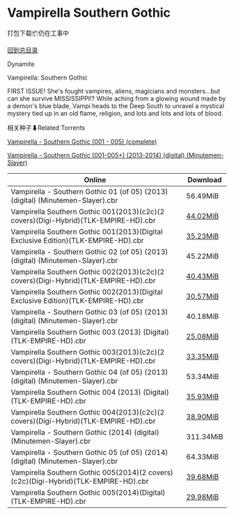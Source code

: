 # Vampirella Southern Gothic

打包下载📦仍在工事中

[回到总目录](/Catalogs.md)

Dynamite

Vampirella: Southern Gothic

FIRST ISSUE! She's fought vampires, aliens, magicians and monsters...but can she survive MISSISSIPPI!? While aching from a glowing wound made by a demon's blue blade, Vampi heads to the Deep South to unravel a mystical mystery tied up in an old flame, religion, and lots and lots and lots of blood.





相关种子⬇Related Torrents

[Vampirella - Southern Gothic (001 - 005) (complete)](https://github.com/alicewish/markdown/blob/master/torrent/Vampirella---Southern-Gothic--001---005---complete.md)

[Vampirella - Southern Gothic (001-005+) (2013-2014) (digital) (Minutemen-Slayer)](https://github.com/alicewish/markdown/blob/master/torrent/Vampirella---Southern-Gothic--001-005----2013-2014---digital---Minutemen-Slayer.md)

Online | Download
--- | ---
Vampirella - Southern Gothic 01 (of 05) (2013) (digital) (Minutemen-Slayer).cbr | 56.49MiB
Vampirella Southern Gothic 001(2013)(c2c)(2 covers)(Digi-Hybrid)(TLK-EMPIRE-HD).cbr | [44.02MiB](https://pan.baidu.com/s/1mi03MOg#list/path=%2F0-Day%20Week%20of%202013%20Q3%2F0-Day%20Week%20of%202013.08.14%2F%E3%82%AD%E3%82%BD%E3%82%B1%E3%82%B5%E3%82%B7%E3%82%A8%E3%82%BF%E3%82%BB%E3%82%AF%E3%82%B7%E3%82%A8%E3%82%A4%E3%82%A8%E3%82%BB%E3%82%AD%E3%82%A6%E3%82%BD%E3%82%BF%E3%82%B1%E3%82%BB%E3%82%A2%E3%82%AF%E3%82%A2%E3%82%A4%E3%82%AB%E3%82%AB%E3%82%A4%E3%82%A8%E3%82%B5%E3%82%A6%E3%82%AB%E3%82%B9&parentPath=%2F0-Day%20Week%20of%202013%20Q3)
Vampirella Southern Gothic 001(2013)(Digital Exclusive Edition)(TLK-EMPIRE-HD).cbr | [35.23MiB](https://pan.baidu.com/s/1mi03MOg#list/path=%2F0-Day%20Week%20of%202013%20Q3%2F0-Day%20Week%20of%202013.08.14%2F%E3%82%AD%E3%82%B5%E3%82%AB%E3%82%A8%E3%82%A6%E3%82%AB%E3%82%A4%E3%82%B1%E3%82%A6%E3%82%A6%E3%82%A4%E3%82%A4%E3%82%BB%E3%82%B9%E3%82%B7%E3%82%B5%E3%82%AB%E3%82%A2%E3%82%A2%E3%82%B7%E3%82%B5%E3%82%BB%E3%82%B1%E3%82%AA%E3%82%A2%E3%82%B5%E3%82%B5%E3%82%BB%E3%82%A2%E3%82%A8%E3%82%B3%E3%82%B3&parentPath=%2F0-Day%20Week%20of%202013%20Q3)
Vampirella - Southern Gothic 02 (of 05) (2013) (digital) (Minutemen-Slayer).cbr | 45.22MiB
Vampirella Southern Gothic 002(2013)(c2c)(2 covers)(Digi-Hybrid)(TLK-EMPIRE-HD).cbr | [40.43MiB](https://pan.baidu.com/s/1boSqmmj#list/path=%2F0-Day%20Week%20of%202013%20Q3%2F0-Day%20Week%20of%202013.09.11%2F%E3%82%AB%E3%82%A8%E3%82%BF%E3%82%B3%E3%82%BB%E3%82%B3%E3%82%BB%E3%82%A6%E3%82%A2%E3%82%A6%E3%82%A4%E3%82%A8%E3%82%A4%E3%82%AD%E3%82%B1%E3%82%BF%E3%82%AA%E3%82%A2%E3%82%BB%E3%82%B3%E3%82%B7%E3%82%A4%E3%82%B5%E3%82%A8%E3%82%B1%E3%82%BF%E3%82%BD%E3%82%A6%E3%82%AA%E3%82%AA%E3%82%AA%E3%82%B1&parentPath=%2F0-Day%20Week%20of%202013%20Q3)
Vampirella Southern Gothic 002(2013)(Digital Exclusive Edition)(TLK-EMPIRE-HD).cbr | [30.57MiB](https://pan.baidu.com/s/1boSqmmj#list/path=%2F0-Day%20Week%20of%202013%20Q3%2F0-Day%20Week%20of%202013.09.11%2F%E3%82%A8%E3%82%A4%E3%82%B9%E3%82%AA%E3%82%B1%E3%82%BD%E3%82%AF%E3%82%AF%E3%82%AA%E3%82%B3%E3%82%AA%E3%82%B3%E3%82%B1%E3%82%B1%E3%82%AB%E3%82%AF%E3%82%BB%E3%82%AF%E3%82%A2%E3%82%B9%E3%82%BD%E3%82%B3%E3%82%B9%E3%82%BD%E3%82%BB%E3%82%BB%E3%82%A8%E3%82%A6%E3%82%BD%E3%82%A4%E3%82%B3%E3%82%B5&parentPath=%2F0-Day%20Week%20of%202013%20Q3)
Vampirella - Southern Gothic 03 (of 05) (2013) (digital) (Minutemen-Slayer).cbr | 40.18MiB
Vampirella Southern Gothic 003 (2013) (Digital) (TLK-EMPIRE-HD).cbr | [25.08MiB](https://pan.baidu.com/s/1eSq6HCu#list/path=%2F0-Day%20Week%20of%202013%20Q4%2F0-Day%20Week%20of%202013.10.23%2F%E3%82%B5%E3%82%BB%E3%82%BB%E3%82%A6%E3%82%A4%E3%82%A8%E3%82%B3%E3%82%AF%E3%82%AF%E3%82%BF%E3%82%B5%E3%82%B1%E3%82%B3%E3%82%B1%E3%82%AD%E3%82%BB%E3%82%AF%E3%82%B5%E3%82%A8%E3%82%AD%E3%82%B9%E3%82%A4%E3%82%BD%E3%82%B3%E3%82%A4%E3%82%BB%E3%82%B5%E3%82%AD%E3%82%AB%E3%82%B1%E3%82%B5%E3%82%A8&parentPath=%2F0-Day%20Week%20of%202013%20Q4)
Vampirella Southern Gothic 003(2013)(c2c)(2 covers)(Digi-Hybrid)(TLK-EMPIRE-HD).cbr | [33.35MiB](https://pan.baidu.com/s/1eSq6HCu#list/path=%2F0-Day%20Week%20of%202013%20Q4%2F0-Day%20Week%20of%202013.10.23%2F%E3%82%A8%E3%82%B3%E3%82%A8%E3%82%B1%E3%82%AA%E3%82%BD%E3%82%B5%E3%82%BF%E3%82%A8%E3%82%BB%E3%82%A2%E3%82%AD%E3%82%AF%E3%82%A6%E3%82%A4%E3%82%B3%E3%82%A2%E3%82%B7%E3%82%AD%E3%82%A2%E3%82%A8%E3%82%B9%E3%82%BB%E3%82%AF%E3%82%A6%E3%82%A4%E3%82%A4%E3%82%A6%E3%82%AA%E3%82%B5%E3%82%AB%E3%82%B1&parentPath=%2F0-Day%20Week%20of%202013%20Q4)
Vampirella - Southern Gothic 04 (of 05) (2013) (digital) (Minutemen-Slayer).cbr | 53.34MiB
Vampirella Southern Gothic 004 (2013) (Digital) (TLK-EMPIRE-HD).cbr | [35.93MiB](https://pan.baidu.com/s/1eSq6HDg#list/path=%2F0-Day%20Week%20of%202013%20Q4%2F0-Day%20Week%20of%202013.12.25%2F%E3%82%BB%E3%82%A4%E3%82%BF%E3%82%AF%E3%82%B1%E3%82%AB%E3%82%AF%E3%82%BB%E3%82%BF%E3%82%B9%E3%82%A4%E3%82%BD%E3%82%BB%E3%82%B5%E3%82%BF%E3%82%B3%E3%82%B9%E3%82%B3%E3%82%BD%E3%82%BD%E3%82%BB%E3%82%A8%E3%82%BD%E3%82%A6%E3%82%A2%E3%82%A8%E3%82%BF%E3%82%BB%E3%82%B7%E3%82%A8%E3%82%A8%E3%82%B5&parentPath=%2F0-Day%20Week%20of%202013%20Q4)
Vampirella Southern Gothic 004(2013)(c2c)(2 covers)(Digi-Hybrid)(TLK-EMPIRE-HD).cbr | [38.90MiB](https://pan.baidu.com/s/1mhUF95Q#list/path=%2F0-Day%20Week%20of%202014%20Q1%2F0-Day%20Week%20of%202014.01.01%2F%E3%82%A8%E3%82%AB%E3%82%BD%E3%82%B1%E3%82%A6%E3%82%AF%E3%82%B1%E3%82%A2%E3%82%BF%E3%82%A4%E3%82%B9%E3%82%B7%E3%82%AF%E3%82%AD%E3%82%B3%E3%82%BB%E3%82%A8%E3%82%BF%E3%82%BF%E3%82%B9%E3%82%A6%E3%82%A6%E3%82%A6%E3%82%B7%E3%82%B3%E3%82%B3%E3%82%BD%E3%82%B1%E3%82%A4%E3%82%AF%E3%82%B5%E3%82%B3&parentPath=%2F0-Day%20Week%20of%202014%20Q1)
Vampirella - Southern Gothic (2014) (digital) (Minutemen-Slayer).cbr | 311.34MiB
Vampirella - Southern Gothic 05 (of 05) (2014) (digital) (Minutemen-Slayer).cbr | 64.33MiB
Vampirella Southern Gothic 005(2014)(2 covers)(c2c)(Digi-Hybrid)(TLK-EMPIRE-HD).cbr | [39.68MiB](https://pan.baidu.com/s/1c2974xq#list/path=%2F0-Day%20Week%20of%202014%20Q1%2F0-Day%20Week%20of%202014.02.12%2F%E3%82%B7%E3%82%AB%E3%82%AD%E3%82%B5%E3%82%A4%E3%82%AB%E3%82%AA%E3%82%BB%E3%82%A2%E3%82%B9%E3%82%B9%E3%82%AA%E3%82%B1%E3%82%AD%E3%82%B3%E3%82%B7%E3%82%B7%E3%82%BF%E3%82%B3%E3%82%BF%E3%82%AD%E3%82%B5%E3%82%BD%E3%82%B7%E3%82%B9%E3%82%AA%E3%82%AD%E3%82%AA%E3%82%AB%E3%82%B3%E3%82%BB%E3%82%BD&parentPath=%2F0-Day%20Week%20of%202014%20Q1)
Vampirella Southern Gothic 005(2014)(Digital)(TLK-EMPIRE-HD).cbr | [29.98MiB](https://pan.baidu.com/s/1c2974xq#list/path=%2F0-Day%20Week%20of%202014%20Q1%2F0-Day%20Week%20of%202014.02.12%2F%E3%82%AD%E3%82%AA%E3%82%B3%E3%82%B1%E3%82%B3%E3%82%A4%E3%82%B7%E3%82%B3%E3%82%B9%E3%82%AD%E3%82%AB%E3%82%BB%E3%82%B5%E3%82%B7%E3%82%AD%E3%82%A2%E3%82%BB%E3%82%B9%E3%82%B3%E3%82%B7%E3%82%B3%E3%82%AD%E3%82%A8%E3%82%B5%E3%82%B5%E3%82%B7%E3%82%B5%E3%82%B5%E3%82%B3%E3%82%A4%E3%82%BD%E3%82%AA&parentPath=%2F0-Day%20Week%20of%202014%20Q1)